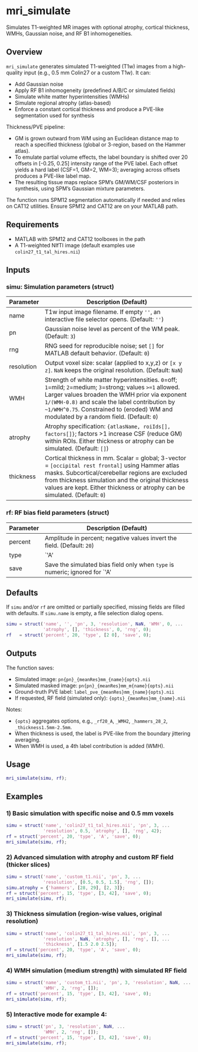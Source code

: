 # mri_simulate
Simulates T1-weighted MR images with optional atrophy, cortical thickness, WMHs, Gaussian noise, and RF B1 inhomogeneities.

## Overview
`mri_simulate` generates simulated T1-weighted (T1w) images from a high-quality input (e.g., 0.5 mm Colin27 or a custom T1w). It can:

- Add Gaussian noise
- Apply RF B1 inhomogeneity (predefined A/B/C or simulated fields)
- Simulate white matter hyperintensities (WMHs)
- Simulate regional atrophy (atlas-based)
- Enforce a constant cortical thickness and produce a PVE-like segmentation used for synthesis

Thickness/PVE pipeline:
- GM is grown outward from WM using an Euclidean distance map to reach a specified thickness (global or 3-region, based on the Hammer atlas).
- To emulate partial volume effects, the label boundary is shifted over 20 offsets in [-0.25, 0.25] intensity range of the PVE label. Each offset yields a hard label (CSF=1, GM=2, WM=3); averaging across offsets produces a PVE-like label map.
- The resulting tissue maps replace SPM’s GM/WM/CSF posteriors in synthesis, using SPM’s Gaussian mixture parameters.

The function runs SPM12 segmentation automatically if needed and relies on CAT12 utilities. Ensure SPM12 and CAT12 are on your MATLAB path.

## Requirements
- MATLAB with SPM12 and CAT12 toolboxes in the path
- A T1-weighted NIfTI image (default examples use `colin27_t1_tal_hires.nii`)

## Inputs
### simu: Simulation parameters (struct)

Parameter | Description (Default)
----------|------------------------
name | T1w input image filename. If empty `''`, an interactive file selector opens. (Default: `''`)
pn | Gaussian noise level as percent of the WM peak. (Default: `3`)
rng | RNG seed for reproducible noise; set `[]` for MATLAB default behavior. (Default: `0`)
resolution | Output voxel size: scalar (applied to x,y,z) or `[x y z]`. `NaN` keeps the original resolution. (Default: `NaN`)
WMH | Strength of white matter hyperintensities. `0`=off; `1`=mild; `2`=medium; `3`=strong; values `>=1` allowed. Larger values broaden the WMH prior via exponent `1/(WMH-0.8)` and scale the label contribution by `~1/WMH^0.75`. Constrained to (eroded) WM and modulated by a random field. (Default: `0`)
atrophy | Atrophy specification: `{atlasName, roiIds[], factors[]}`; factors >1 increase CSF (reduce GM) within ROIs. Either thickness or atrophy can be simulated. (Default: `[]`)
thickness | Cortical thickness in mm. Scalar = global; 3-vector = `[occipital rest frontal]` using Hammer atlas masks. Subcortical/cerebellar regions are excluded from thickness simulation and the original thickness values are kept. Either thickness or atrophy can be simulated. (Default: `0`)

### rf: RF bias field parameters (struct)

Parameter | Description (Default)
----------|------------------------
percent | Amplitude in percent; negative values invert the field. (Default: `20`)
type | `'A'|'B'|'C'` (predefined MNI fields) or numeric `[strength rngSeed]` for a simulated field. Strength in `1..4` (3–4 ~ stronger 7T-like). (Default: `[2 0]`)
save | Save the simulated bias field only when `type` is numeric; ignored for `'A'|'B'|'C'`. (Default: `0`)

## Defaults
If `simu` and/or `rf` are omitted or partially specified, missing fields are filled with defaults. If `simu.name` is empty, a file selection dialog opens.

```matlab
simu = struct('name', '', 'pn', 3, 'resolution', NaN, 'WMH', 0, ...
              'atrophy', [], 'thickness', 0, 'rng', 0);
rf   = struct('percent', 20, 'type', [2 0], 'save', 0);
```

## Outputs
The function saves:
- Simulated image: `pn{pn}_{meanRes}mm_{name}{opts}.nii`
- Simulated masked image: `pn{pn}_{meanRes}mm_m{name}{opts}.nii`
- Ground-truth PVE label: `label_pve_{meanRes}mm_{name}{opts}.nii`
- If requested, RF field (simulated only): `{opts}_{meanRes}mm_{name}.nii`

Notes:
- `{opts}` aggregates options, e.g., `_rf20_A`, `_WMH2`, `_hammers_28_2`, `_thickness1.5mm-2.5mm`.
- When thickness is used, the label is PVE-like from the boundary jittering averaging.
- When WMH is used, a 4th label contribution is added (WMH).

## Usage
```matlab
mri_simulate(simu, rf);
```

## Examples

### 1) Basic simulation with specific noise and 0.5 mm voxels
```matlab
simu = struct('name', 'colin27_t1_tal_hires.nii', 'pn', 3, ...
              'resolution', 0.5, 'atrophy', [], 'rng', 42);
rf = struct('percent', 20, 'type', 'A', 'save', 0);
mri_simulate(simu, rf);
```

### 2) Advanced simulation with atrophy and custom RF field (thicker slices)
```matlab
simu = struct('name', 'custom_t1.nii', 'pn', 3, ...
              'resolution', [0.5, 0.5, 1.5], 'rng', []);
simu.atrophy = {'hammers', [28, 29], [2, 3]};
rf = struct('percent', 15, 'type', [3, 42], 'save', 0);
mri_simulate(simu, rf);
```

### 3) Thickness simulation (region-wise values, original resolution)
```matlab
simu = struct('name', 'colin27_t1_tal_hires.nii', 'pn', 3, ...
              'resolution', NaN, 'atrophy', [], 'rng', [], ...
              'thickness', [1.5 2.0 2.5]);
rf = struct('percent', 20, 'type', 'A', 'save', 0);
mri_simulate(simu, rf);
```

### 4) WMH simulation (medium strength) with simulated RF field
```matlab
simu = struct('name', 'custom_t1.nii', 'pn', 3, 'resolution', NaN, ...
              'WMH', 2, 'rng', []);
rf = struct('percent', 15, 'type', [3, 42], 'save', 0);
mri_simulate(simu, rf);
```

### 5) Interactive mode for example 4:
```matlab
simu = struct('pn', 3, 'resolution', NaN, ...
              'WMH', 2, 'rng', []);
rf = struct('percent', 15, 'type', [3, 42], 'save', 0);
mri_simulate(simu, rf);
```
